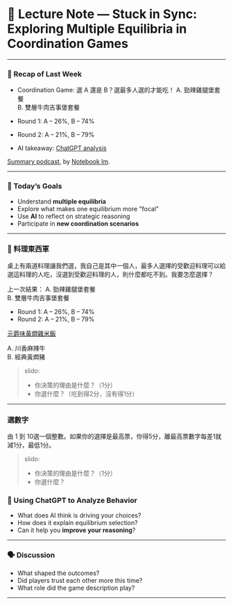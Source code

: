 # 📝 Lecture Note — Stuck in Sync: Exploring Multiple Equilibria in Coordination Games

---

### 🔁 Recap of Last Week


- Coordination Game: 選 A 還是 B？選最多人選的才能吃！
  A. 勁辣雞腿堡套餐  
  B. 雙層牛肉吉事堡套餐  

- Round 1: A – 26%, B – 74%  
- Round 2: A – 21%, B – 79%
- AI takeaway: [ChatGPT analysis](https://chatgpt.com/share/67e644b0-dbf0-8006-9c77-954f90cb73b9)



[Summary podcast](https://youtu.be/raTWo_0Rm2M?si=Z_9JFGDuOzn2Ip7t), by [Notebook lm](https://notebooklm.google/).

---

### 🎯 Today’s Goals

- Understand **multiple equilibria**
- Explore what makes one equilibrium more "focal"
- Use **AI** to reflect on strategic reasoning
- Participate in **new coordination scenarios**

---

### 🍴 料理東西軍

桌上有兩道料理讓我們選，我自己是其中一個人，最多人選擇的受歡迎料理可以給選這料理的人吃，沒選到受歡迎料理的人，則什麼都吃不到。我要怎麼選擇？

上一次結果：
A. 勁辣雞腿堡套餐  
B. 雙層牛肉吉事堡套餐  

- Round 1: A – 26%, B – 74%  
- Round 2: A – 21%, B – 79%

[元爵味黃燜雞米飯 ](https://www.foodpanda.com.tw/restaurant/gr3y/yuan-jue-wei-huang-men-ji-mi-fan-san-xia-dian)

A. 川香麻辣牛  
B. 經典黃燜豬

> slido: 
>  - 你決策的理由是什麼？（1分） 
>  - 你選什麼？（吃到得2分，沒有得1分）

---

### 選數字

由 1 到 10選一個整數。如果你的選擇是最高票，你得5分，離最高票數字每差1就減1分，最低1分。

> slido: 
>  - 你決策的理由是什麼？（1分） 
>  - 你選什麼？


### 🤖 Using ChatGPT to Analyze Behavior

- What does AI think is driving your choices?
- How does it explain equilibrium selection?
- Can it help you **improve your reasoning**?



---

### 🗣️ Discussion
- What shaped the outcomes?
- Did players trust each other more this time?
- What role did the game description play?

---
